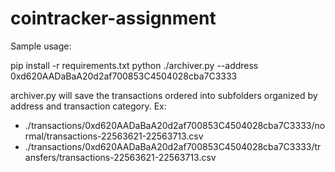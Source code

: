 # cointracker-assignment


Sample usage:

pip install -r requirements.txt
python ./archiver.py --address 0xd620AADaBaA20d2af700853C4504028cba7C3333

archiver.py will save the transactions ordered into subfolders organized by address and transaction category. Ex:
- ./transactions/0xd620AADaBaA20d2af700853C4504028cba7C3333/normal/transactions-22563621-22563713.csv
- ./transactions/0xd620AADaBaA20d2af700853C4504028cba7C3333/transfers/transactions-22563621-22563713.csv
